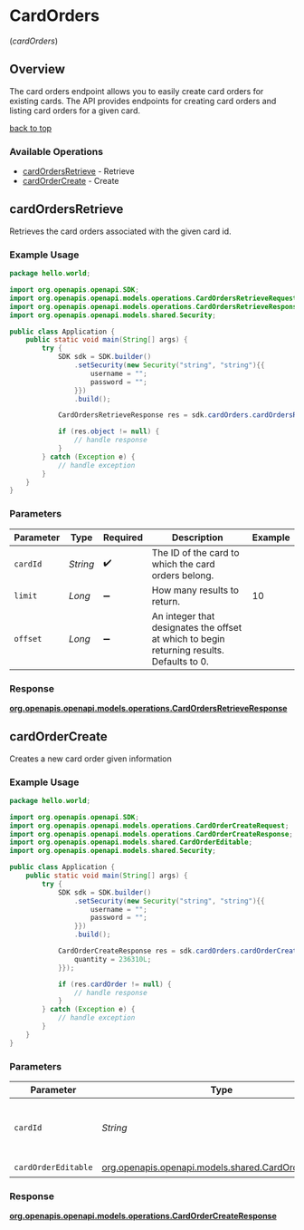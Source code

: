 # CardOrders
(*cardOrders*)

## Overview

The card orders endpoint allows you to easily create card orders for existing cards.
The API provides endpoints for creating card orders and listing card orders for a given card.
<div class="back-to-top" ><a href="#" onclick="toTopLink()">back to top</a></div>


### Available Operations

* [cardOrdersRetrieve](#cardordersretrieve) - Retrieve
* [cardOrderCreate](#cardordercreate) - Create

## cardOrdersRetrieve

Retrieves the card orders associated with the given card id.

### Example Usage

```java
package hello.world;

import org.openapis.openapi.SDK;
import org.openapis.openapi.models.operations.CardOrdersRetrieveRequest;
import org.openapis.openapi.models.operations.CardOrdersRetrieveResponse;
import org.openapis.openapi.models.shared.Security;

public class Application {
    public static void main(String[] args) {
        try {
            SDK sdk = SDK.builder()
                .setSecurity(new Security("string", "string"){{
                    username = "";
                    password = "";
                }})
                .build();

            CardOrdersRetrieveResponse res = sdk.cardOrders.cardOrdersRetrieve("string", 10L, 346470L);

            if (res.object != null) {
                // handle response
            }
        } catch (Exception e) {
            // handle exception
        }
    }
}
```

### Parameters

| Parameter                                                                                 | Type                                                                                      | Required                                                                                  | Description                                                                               | Example                                                                                   |
| ----------------------------------------------------------------------------------------- | ----------------------------------------------------------------------------------------- | ----------------------------------------------------------------------------------------- | ----------------------------------------------------------------------------------------- | ----------------------------------------------------------------------------------------- |
| `cardId`                                                                                  | *String*                                                                                  | :heavy_check_mark:                                                                        | The ID of the card to which the card orders belong.                                       |                                                                                           |
| `limit`                                                                                   | *Long*                                                                                    | :heavy_minus_sign:                                                                        | How many results to return.                                                               | 10                                                                                        |
| `offset`                                                                                  | *Long*                                                                                    | :heavy_minus_sign:                                                                        | An integer that designates the offset at which to begin returning results. Defaults to 0. |                                                                                           |


### Response

**[org.openapis.openapi.models.operations.CardOrdersRetrieveResponse](../../models/operations/CardOrdersRetrieveResponse.md)**


## cardOrderCreate

Creates a new card order given information

### Example Usage

```java
package hello.world;

import org.openapis.openapi.SDK;
import org.openapis.openapi.models.operations.CardOrderCreateRequest;
import org.openapis.openapi.models.operations.CardOrderCreateResponse;
import org.openapis.openapi.models.shared.CardOrderEditable;
import org.openapis.openapi.models.shared.Security;

public class Application {
    public static void main(String[] args) {
        try {
            SDK sdk = SDK.builder()
                .setSecurity(new Security("string", "string"){{
                    username = "";
                    password = "";
                }})
                .build();

            CardOrderCreateResponse res = sdk.cardOrders.cardOrderCreate("string", new CardOrderEditable(836780L){{
                quantity = 236310L;
            }});

            if (res.cardOrder != null) {
                // handle response
            }
        } catch (Exception e) {
            // handle exception
        }
    }
}
```

### Parameters

| Parameter                                                                                        | Type                                                                                             | Required                                                                                         | Description                                                                                      |
| ------------------------------------------------------------------------------------------------ | ------------------------------------------------------------------------------------------------ | ------------------------------------------------------------------------------------------------ | ------------------------------------------------------------------------------------------------ |
| `cardId`                                                                                         | *String*                                                                                         | :heavy_check_mark:                                                                               | The ID of the card to which the card orders belong.                                              |
| `cardOrderEditable`                                                                              | [org.openapis.openapi.models.shared.CardOrderEditable](../../models/shared/CardOrderEditable.md) | :heavy_check_mark:                                                                               | N/A                                                                                              |


### Response

**[org.openapis.openapi.models.operations.CardOrderCreateResponse](../../models/operations/CardOrderCreateResponse.md)**

